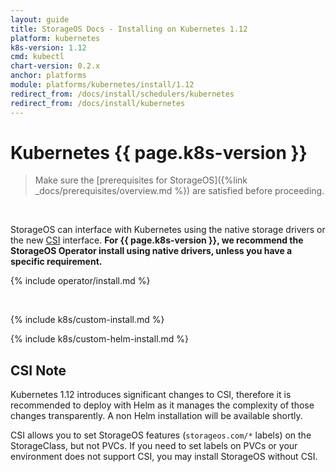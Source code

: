 ```yaml
---
layout: guide
title: StorageOS Docs - Installing on Kubernetes 1.12
platform: kubernetes
k8s-version: 1.12
cmd: kubectl
chart-version: 0.2.x
anchor: platforms
module: platforms/kubernetes/install/1.12
redirect_from: /docs/install/schedulers/kubernetes
redirect_from: /docs/install/kubernetes
---
```


# Kubernetes {{ page.k8s-version }}

> Make sure the 
> [prerequisites for StorageOS]({%link _docs/prerequisites/overview.md %}) are
> satisfied before proceeding.

&nbsp;

StorageOS can interface with Kubernetes using the native storage drivers or
the new
[CSI](https://kubernetes.io/blog/2018/01/introducing-container-storage-interface/)
interface.  __For {{ page.k8s-version }}, we recommend the StorageOS Operator
install using native drivers, unless you have a specific requirement.__

{% include operator/install.md %}

&nbsp;

{% include k8s/custom-install.md %}

{% include k8s/custom-helm-install.md %}


## CSI Note

Kubernetes 1.12 introduces significant changes to CSI, therefore it is
recommended to deploy with Helm as it manages the complexity of those changes
transparently. A non Helm installation will be available shortly.

CSI allows you to set StorageOS features (`storageos.com/*` labels) on the
StorageClass, but not PVCs. If you need to set labels on PVCs or your
environment does not support CSI, you may install StorageOS without CSI.
